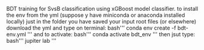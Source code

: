 BDT training for SvsB classification using xGBoost model classifier.
to install the env from the yml (suppose y have miniconda or anaconda installed locally) just in the folder you have saved your input root files (or elsewhere) download the yml and type on terminal:
bash'''
conda env create -f  bdt-env.yml
'''
and to activate:
bash'''
conda activate bdt_env
'''
then jsut type:
bash'''
jupiter lab
'''

